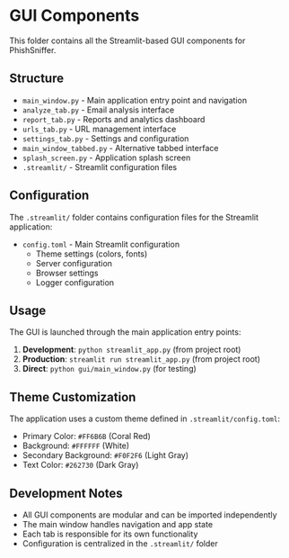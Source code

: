 # GUI Components

This folder contains all the Streamlit-based GUI components for PhishSniffer.

## Structure

- `main_window.py` - Main application entry point and navigation
- `analyze_tab.py` - Email analysis interface
- `report_tab.py` - Reports and analytics dashboard
- `urls_tab.py` - URL management interface
- `settings_tab.py` - Settings and configuration
- `main_window_tabbed.py` - Alternative tabbed interface
- `splash_screen.py` - Application splash screen
- `.streamlit/` - Streamlit configuration files

## Configuration

The `.streamlit/` folder contains configuration files for the Streamlit application:

- `config.toml` - Main Streamlit configuration
  - Theme settings (colors, fonts)
  - Server configuration
  - Browser settings
  - Logger configuration

## Usage

The GUI is launched through the main application entry points:

1. **Development**: `python streamlit_app.py` (from project root)
2. **Production**: `streamlit run streamlit_app.py` (from project root)
3. **Direct**: `python gui/main_window.py` (for testing)

## Theme Customization

The application uses a custom theme defined in `.streamlit/config.toml`:

- Primary Color: `#FF6B6B` (Coral Red)
- Background: `#FFFFFF` (White)
- Secondary Background: `#F0F2F6` (Light Gray)
- Text Color: `#262730` (Dark Gray)

## Development Notes

- All GUI components are modular and can be imported independently
- The main window handles navigation and app state
- Each tab is responsible for its own functionality
- Configuration is centralized in the `.streamlit/` folder
